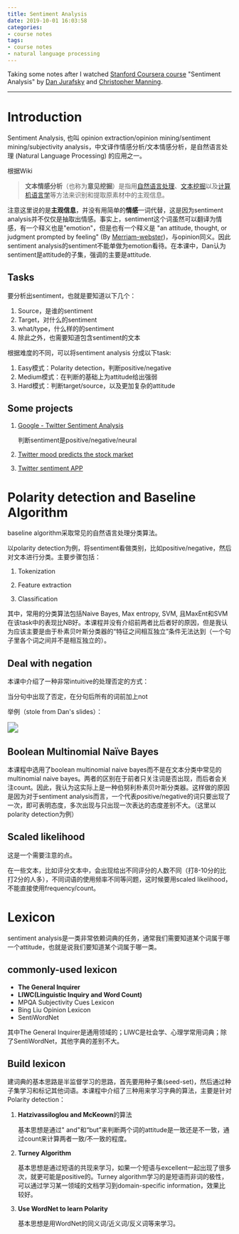 ```yaml
---
title: Sentiment Analysis
date: 2019-10-01 16:03:58
categories: 
- course notes
tags:
- course notes
- natural language processing
---
```


Taking some notes after I watched [Stanford Coursera course](http://web.stanford.edu/~jurafsky/NLPCourseraSlides.html) "Sentiment Analysis" by [Dan Jurafsky](http://www.stanford.edu/people/jurafsky) and [Christopher Manning](http://nlp.stanford.edu/manning/).

<!--more-->

------

# Introduction

Sentiment Analysis, 也叫 opinion extraction/opinion mining/sentiment mining/subjectivity analysis，中文译作情感分析/文本情感分析，是自然语言处理 (Natural Language Processing) 的应用之一。

根据Wiki

> **文本情感分析**（也称为**意见挖掘**）是指用[自然语言处理](https://zh.wikipedia.org/wiki/自然语言处理)、[文本挖掘](https://zh.wikipedia.org/wiki/文本挖掘)以及[计算机语言学](https://zh.wikipedia.org/wiki/计算机语言学)等方法来识别和提取原素材中的主观信息。

注意这里说的是**主观信息**，并没有用简单的**情感**一词代替，这是因为sentiment analysis并不仅仅是抽取出情感。事实上，sentiment这个词虽然可以翻译为情感，有一个释义也是"emotion"，但是也有一个释义是 "an attitude, thought, or judgment prompted by feeling" (By [Merriam-webster](https://www.merriam-webster.com/dictionary/sentiment))，与opinion同义。因此sentiment analysis的sentiment不能单做为emotion看待。在本课中，Dan认为sentiment是attitude的子集，强调的主要是attitude.

## Tasks

要分析出sentiment，也就是要知道以下几个：

1. Source，是谁的sentiment
2. Target，对什么的sentiment
3. what/type，什么样的的sentiment
4. 除此之外，也需要知道包含sentiment的文本

根据难度的不同，可以将sentiment analysis 分成以下task:

1. Easy模式：Polarity detection，判断positive/negative
2. Medium模式：在判断的基础上为attitude给出强弱
3. Hard模式：判断target/source，以及更加复杂的attitude

## Some projects

1. [Google - Twitter Sentiment Analysis](https://www.kaggle.com/c/twitter-sentiment-analysis2/overview)

   判断sentiment是positive/negative/neural

2. [Twitter mood predicts the stock market](https://arxiv.org/pdf/1010.3003&)

3. [Twitter sentiment APP](http://help.sentiment140.com/)

# Polarity detection and Baseline Algorithm

baseline algorithm采取常见的自然语言处理分类算法。

以polarity detection为例，将sentiment看做类别，比如positive/negative，然后对文本进行分类。主要步骤包括：

1. Tokenization

2. Feature extraction

3. Classification

其中，常用的分类算法包括Naive Bayes, Max entropy, SVM, 且MaxEnt和SVM在该task中的表现比NB好。本课程并没有介绍前两者比后者好的原因，但是我认为应该主要是由于朴素贝叶斯分类器的“特征之间相互独立”条件无法达到（一个句子里各个词之间并不是相互独立的）。

## Deal with negation

本课中介绍了一种非常intuitive的处理否定的方式：

当分句中出现了否定，在分句后所有的词前加上not

举例（stole from Dan's slides）：

<img src="https://tva1.sinaimg.cn/large/006y8mN6ly1g7jbuqc1zkj316r07xdh5.jpg" style="zoom: 150%;" />

## Boolean Multinomial Naïve Bayes

本课程中选用了boolean multinomial naive bayes而不是在文本分类中常见的multinomial naive bayes。两者的区别在于前者只关注词是否出现，而后者会关注count。因此，我认为这实际上是一种伯努利朴素贝叶斯分类器。这样做的原因是因为对于sentiment analysis而言，一个代表positive/negative的词只要出现了一次，即可表明态度，多次出现与只出现一次表达的态度差别不大。（这里以polarity detection为例）

## Scaled likelihood

这是一个需要注意的点。

在一些文本，比如评分文本中，会出现给出不同评分的人数不同（打8-10分的比打2分的人多），不同词语的使用频率不同等问题，这时候要用scaled likelihood，不能直接使用frequency/count。

# Lexicon

sentiment analysis是一类非常依赖词典的任务，通常我们需要知道某个词属于哪一个attitude，也就是说我们要知道某个词属于哪一类。

## commonly-used lexicon

- **The General Inquirer**
- **LIWC(Linguistic Inquiry and Word Count)**
- MPQA Subjectivity Cues Lexicon
- Bing Liu Opinion Lexicon
- SentiWordNet

其中The General Inquirer是通用领域的；LIWC是社会学、心理学常用词典；除了SentiWordNet，其他字典的差别不大。

## Build lexicon 

建词典的基本思路是半监督学习的思路，首先要用种子集(seed-set)，然后通过种子集学习和标记其他词语。本课程中介绍了三种用来学习字典的算法，主要是针对Polarity detection：

1. **Hatzivassiloglou and McKeown**的算法

   基本思想是通过" and"和“but”来判断两个词的attitude是一致还是不一致，通过count来计算两者一致/不一致的程度。
2. **Turney Algorithm**

   基本思想是通过短语的共现来学习，如果一个短语与excellent一起出现了很多次，就更可能是positive的。Turney algorithm学习的是短语而非词的极性，可以通过学习某一领域的文档学习到domain-specific information，效果比较好。
3. **Use WordNet to learn Polarity**

   基本思想是用WordNet的同义词/近义词/反义词等来学习。